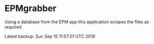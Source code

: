 # EPMgrabber
Using a database from the EPM app this application scrapes the files as required


Latest backup: Sun Sep 15 11:57:01 UTC 2019
